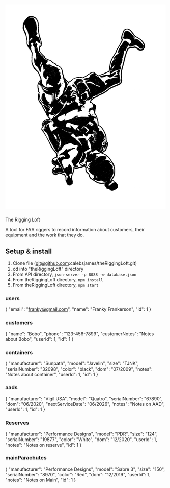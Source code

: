 # ![theriggingloft](src/logo.png)

The Rigging Loft

A tool for FAA riggers to record information about customers, their equipment and the work that they do.

## Setup & install
1. Clone file (git@github.com:calebsjames/theRiggingLoft.git)
2. cd into "theRiggingLoft" directory
3. From API directory, `json-server -p 8088 -w database.json`
4. From theRiggingLoft directory, `npm install`
5. From theRiggingLoft directory, `npm start`

### users
{
    "email": "franky@gmail.com",
    "name": "Franky Frankerson",
    "id": 1
 }
 
### customers
 {
    "name": "Bobo",
    "phone": "123-456-7899",
    "customerNotes": "Notes about Bobo",
    "userId": 1,
    "id": 1
  }
  
 ### containers
 {
    "manufacturer": "Sunpath",
    "model": "Javelin",
    "size": "TJNK",
    "serialNumber": "32098",
    "color": "black",
    "dom": "07/2009",
    "notes": "Notes about container",
    "userId": 1,
    "id": 1
  }
  
  ### aads 
  {
    "manufacturer": "Vigil USA",
    "model": "Quatro",
    "serialNumber": "67890",
    "dom": "06/2020",
    "nextServiceDate": "06/2026",
    "notes": "Notes on AAD",
    "userId": 1,
    "id": 1
  }
  
  ### Reserves
  {
    "manufacturer": "Performance Designs",
    "model": "PDR",
    "size": "124",
    "serialNumber": "19877",
    "color": "White",
    "dom": "12/2020",
    "userId": 1,
    "notes": "Notes on reserve",
    "id": 1
  }
  
  ### mainParachutes
  {
    "manufacturer": "Performance Designs",
    "model": "Sabre 3",
    "size": "150",
    "serialNumber": "8970",
    "color": "Red",
    "dom": "12/2019",
    "userId": 1,
    "notes": "Notes on Main",
    "id": 1
  }
